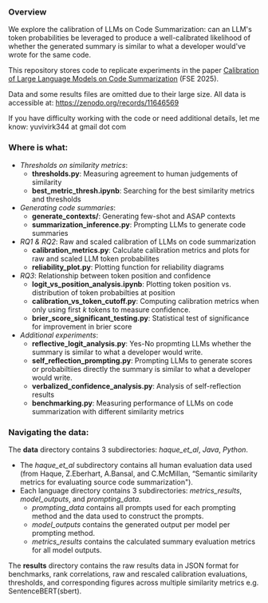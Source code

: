 ### Overview
We explore the calibration of LLMs on Code Summarization: can an LLM's token probabilities be leveraged to produce a well-calibrated likelihood of whether the generated summary is similar to what a developer would've wrote for the same code.

This repository stores code to replicate experiments in the paper [Calibration of Large Language Models on Code
Summarization](https://arxiv.org/pdf/2404.19318) (FSE 2025).

Data and some results files are omitted due to their large size. All data is accessible at: https://zenodo.org/records/11646569

If you have difficulty working with the code or need additional details, let me know: yuvivirk344 at gmail dot com

### Where is what:
- *Thresholds on similarity metrics*: 
  - **thresholds.py**: Measuring agreement to human judgements of similarity
  - **best_metric_thresh.ipynb**: Searching for the best similarity metrics and thresholds
- *Generating code summaries*: 
  - **generate_contexts/**: Generating few-shot and ASAP contexts
  - **summarization_inference.py**: Prompting LLMs to generate code summaries
- *RQ1 & RQ2*: Raw and scaled calibration of LLMs on code summarization
  - **calibration_metrics.py**: Calculate calibration metrics and plots for raw and scaled LLM token probabilites
  - **reliability_plot.py**: Plotting function for reliability diagrams
- *RQ3*: Relationship between token position and confidence
  - **logit_vs_position_analysis.ipynb**: Plotting token position vs. distribution of token probabilties at position
  - **calibration_vs_token_cutoff.py**: Computing calibration metrics when only using first *k* tokens to measure confidence.
  - **brier_score_significant_testing.py**: Statistical test of significance for improvement in brier score 
- *Additional experiments*:
  - **reflective_logit_analysis.py**: Yes-No propmting LLMs whether the summary is similar to what a developer would write.
  - **self_reflection_prompting.py**: Prompting LLMs to generate scores or probabiltiies directly the summary is similar to what a developer would write.
  - **verbalized_confidence_analysis.py**: Analysis of self-reflection results
  - **benchmarking.py**: Measuring performance of LLMs on code summarization with different similarity metrics

### Navigating the data:
The **data** directory contains 3 subdirectories: *haque_et_al*, *Java*, *Python*. 
- The *haque_et_al* subdirectory contains all human evaluation data used (from Haque, Z.Eberhart, A.Bansal, and C.McMillan, “Semantic similarity metrics for evaluating source code summarization"). 
- Each language directory contains 3 subdirectories: *metrics_results*, *model_outputs*, and *prompting_data*.
  - *prompting_data* contains all prompts used for each prompting method and the data used to construct the prompts.
  - *model_outputs* contains the generated output per model per prompting method.
  - *metrics_results* contains the calculated summary evaluation metrics for all model outputs.

The **results** directory contains the raw results data in JSON format for benchmarks, rank correlations, raw and rescaled calibration evaluations, thresholds, and corresponding figures across multiple similarity metrics e.g. SentenceBERT(sbert).